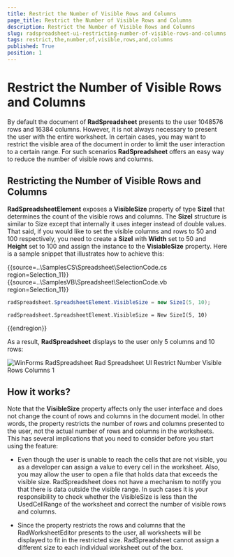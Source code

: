 ```yaml
---
title: Restrict the Number of Visible Rows and Columns
page_title: Restrict the Number of Visible Rows and Columns
description: Restrict the Number of Visible Rows and Columns
slug: radspreadsheet-ui-restricting-number-of-visible-rows-and-columns
tags: restrict,the,number,of,visible,rows,and,columns
published: True
position: 1
---
```


# Restrict the Number of Visible Rows and Columns

By default the document of __RadSpreadsheet__ presents to the user 1048576 rows and 16384 columns. However, it is not always necessary to present the user with the entire worksheet. In certain cases, you may want to restrict the visible area of the document in order to limit the user interaction to a certain range. For such scenarios __RadSpreadsheet__ offers an easy way to reduce the number of visible rows and columns.

## Restricting the Number of Visible Rows and Columns

__RadSpreadsheetElement__ exposes a __VisibleSize__ property of type __SizeI__ that determines the count of the visible rows and columns. The __SizeI__ structure is similar to Size except that internally it uses integer instead of double values. That said, if you would like to set the visible columns and rows to 50 and 100 respectively, you need to create a __SizeI__ with __Width__ set to 50 and __Height__ set to 100 and assign the instance to the __VisiableSize__ property. Here is a sample snippet that illustrates how to achieve this:

{{source=..\SamplesCS\Spreadsheet\SelectionCode.cs region=Selection_11}} 
{{source=..\SamplesVB\Spreadsheet\SelectionCode.vb region=Selection_11}} 
````C#
radSpreadsheet.SpreadsheetElement.VisibleSize = new SizeI(5, 10);

````
````VB.NET
radSpreadsheet.SpreadsheetElement.VisibleSize = New SizeI(5, 10)

```` 

 
{{endregion}} 

As a result, __RadSpreadsheet__ displays to the user only 5 columns and 10 rows:

![WinForms RadSpreadsheet Rad Spreadsheet UI Restrict Number Visible Rows Columns 1](images/spreadsheet-restrict-the-number-of-visible-rows-and-columns001.png)

## How it works?

Note that the __VisibleSize__ property affects only the user interface and does not change the count of rows and columns in the document model. In other words, the property restricts the number of rows and columns presented to the user, not the actual number of rows and columns in the worksheets. This has several implications that you need to consider before you start using the feature:
        

* Even though the user is unable to reach the cells that are not visible, you as a developer can assign a value to every cell in the worksheet. Also, you may allow the user to open a file that holds data that exceeds the visible size. RadSpreadsheet does not have a mechanism to notify you that there is data outside the visible range. In such cases it is your responsibility to check whether the VisibleSize is less than the UsedCellRange of the worksheet and correct the number of visible rows and columns.
            

* Since the property restricts the rows and columns that the RadWorksheetEditor presents to the user, all worksheets will be displayed to fit in the restricted size. RadSpreadsheet cannot assign a different size to each individual worksheet out of the box.
            

